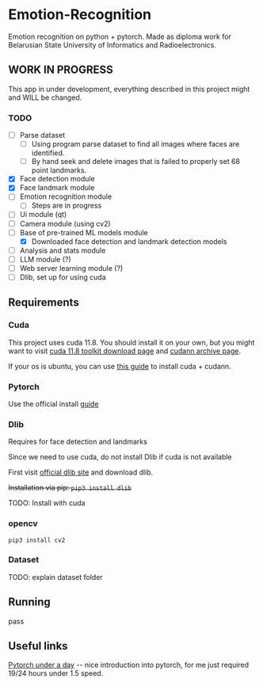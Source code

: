 # Emotion-Recognition

Emotion recognition on python + pytorch. Made as diploma work for Belarusian State University of Informatics and Radioelectronics.

## WORK IN PROGRESS

This app in under development, everything described in this project might and WILL be changed.

### TODO

- [ ] Parse dataset
  - [ ] Using program parse dataset to find all images where faces are identified.
  - [ ] By hand seek and delete images that is failed to properly set 68 point landmarks.
- [x] Face detection module
- [x] Face landmark module
- [ ] Emotion recognition module
  - [ ] Steps are in progress
- [ ] Ui module (qt)
- [ ] Camera module (using cv2)
- [ ] Base of pre-trained ML models module
  - [x] Downloaded face detection and landmark detection models
- [ ] Analysis and stats module
- [ ] LLM module (?)
- [ ] Web server learning module (?)
- [ ] Dlib, set up for using cuda

## Requirements

### Cuda

This project uses cuda 11.8. You should install it on your own, but you might want to visit [cuda 11.8 toolkit download page](https://developer.nvidia.com/cuda-11-8-0-download-archive) and [cudann archive page](https://developer.nvidia.com/rdp/cudnn-archive).

If your os is ubuntu, you can use [this guide](https://medium.com/@gokul.a.krishnan/how-to-install-cuda-cudnn-and-tensorflow-on-ubuntu-22-04-2023-20fdfdb96907) to install cuda + cudann.

### Pytorch

Use the official install [guide](https://pytorch.org/get-started/locally/)

### Dlib

Requires for face detection and landmarks

Since we need to use cuda, do not install Dlib if cuda is not available

First visit [official dlib site](http://dlib.net/) and download dlib.

~~Installation via pip: ```pip3 install dlib```~~

TODO: Install with cuda

### opencv

```pip3 install cv2```

### Dataset

TODO: explain dataset folder

## Running

pass

## Useful links

[Pytorch under a day](https://www.youtube.com/watch?v=Z_ikDlimN6A) -- nice introduction into pytorch, for me just required 19/24 hours under 1.5 speed.
